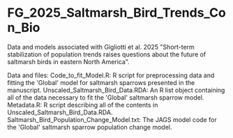 # FG_2025_Saltmarsh_Bird_Trends_Con_Bio
Data and models associated with Gigliotti et al. 2025 "Short-term stabilization of population trends raises questions about the future of saltmarsh birds in eastern North America".

Data and files:
Code_to_fit_Model.R: R script for preprocessing data and fitting the 'Global' model for saltmarsh sparrows presented in the manuscript.
Unscaled_Saltmarsh_Bird_Data.RDA: An R list object containing all of the data necessary to fit the 'Global' saltmarsh sparrow model.
Metadata.R: R script describing all of the contents in Unscaled_Saltmarsh_Bird_Data.RDA.
Saltmarsh_Bird_Population_Change_Model.txt: The JAGS model code for the 'Global' saltmarsh sparrow population change model. 
